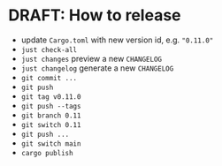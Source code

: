 # DRAFT: How to release

- update `Cargo.toml` with new version id, e.g. `"0.11.0"`
- `just check-all`
- `just changes` preview a new `CHANGELOG`
- `just changelog` generate a new `CHANGELOG`
- `git commit ...`
- `git push`
- `git tag v0.11.0`
- `git push --tags`
- `git branch 0.11`
- `git switch 0.11`
- `git push ...`
- `git switch main`
- `cargo publish`
